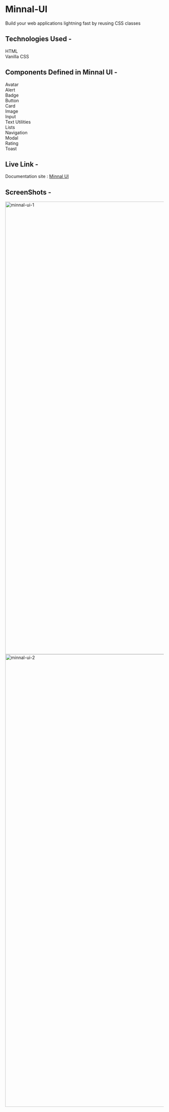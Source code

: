 # Minnal-UI
Build your web applications lightning fast by reusing CSS classes

## Technologies Used -
HTML </br> 
Vanilla CSS

## Components Defined in Minnal UI -
Avatar </br>
Alert </br>
Badge </br>
Button </br>
Card </br>
Image </br>
Input </br>
Text Utilities </br>
Lists </br>
Navigation </br>
Modal </br>
Rating </br>
Toast </br>

## Live Link -
Documentation site : [Minnal UI](https://minnal-ui.netlify.app/)

## ScreenShots -
<img width="1440" alt="minnal-ui-1" src="https://user-images.githubusercontent.com/87368952/195973474-5a7f89c5-829c-4cd1-9fab-f47c0586dcd2.png"/>
<img width="1440" alt="minnal-ui-2" src="https://user-images.githubusercontent.com/87368952/195973907-fc9b841b-db19-479b-a833-dfab16dc29f0.png"/>


